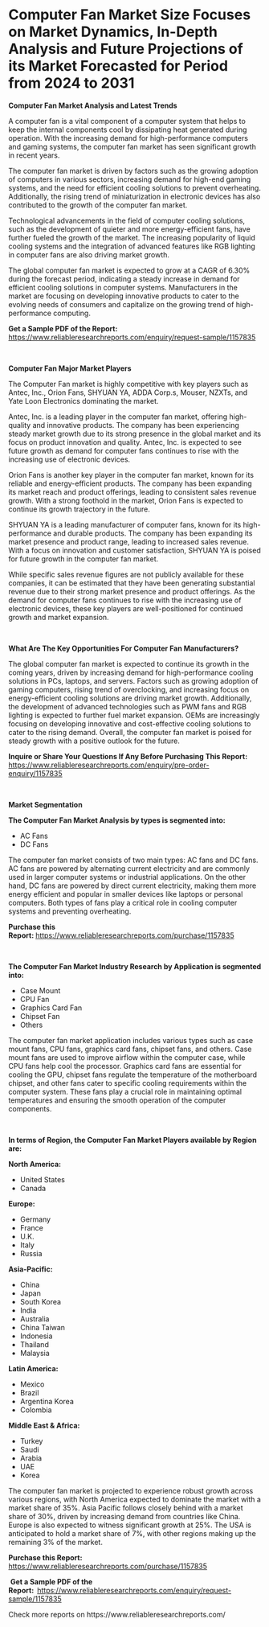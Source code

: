 <p><h1>Computer Fan Market Size Focuses on Market Dynamics, In-Depth Analysis and Future Projections of its Market Forecasted for Period from 2024 to 2031</h1></p><p><strong>Computer Fan Market Analysis and Latest Trends</strong></p>
<p><p>A computer fan is a vital component of a computer system that helps to keep the internal components cool by dissipating heat generated during operation. With the increasing demand for high-performance computers and gaming systems, the computer fan market has seen significant growth in recent years.</p><p>The computer fan market is driven by factors such as the growing adoption of computers in various sectors, increasing demand for high-end gaming systems, and the need for efficient cooling solutions to prevent overheating. Additionally, the rising trend of miniaturization in electronic devices has also contributed to the growth of the computer fan market.</p><p>Technological advancements in the field of computer cooling solutions, such as the development of quieter and more energy-efficient fans, have further fueled the growth of the market. The increasing popularity of liquid cooling systems and the integration of advanced features like RGB lighting in computer fans are also driving market growth.</p><p>The global computer fan market is expected to grow at a CAGR of 6.30% during the forecast period, indicating a steady increase in demand for efficient cooling solutions in computer systems. Manufacturers in the market are focusing on developing innovative products to cater to the evolving needs of consumers and capitalize on the growing trend of high-performance computing.</p></p>
<p><strong>Get a Sample PDF of the Report:&nbsp;</strong> <a href="https://www.reliableresearchreports.com/enquiry/request-sample/1157835">https://www.reliableresearchreports.com/enquiry/request-sample/1157835</a></p>
<p>&nbsp;</p>
<p><strong>Computer Fan Major Market Players</strong></p>
<p><p>The Computer Fan market is highly competitive with key players such as Antec, Inc., Orion Fans, SHYUAN YA, ADDA Corp.s, Mouser, NZXTs, and Yate Loon Electronics dominating the market. </p><p>Antec, Inc. is a leading player in the computer fan market, offering high-quality and innovative products. The company has been experiencing steady market growth due to its strong presence in the global market and its focus on product innovation and quality. Antec, Inc. is expected to see future growth as demand for computer fans continues to rise with the increasing use of electronic devices.</p><p>Orion Fans is another key player in the computer fan market, known for its reliable and energy-efficient products. The company has been expanding its market reach and product offerings, leading to consistent sales revenue growth. With a strong foothold in the market, Orion Fans is expected to continue its growth trajectory in the future.</p><p>SHYUAN YA is a leading manufacturer of computer fans, known for its high-performance and durable products. The company has been expanding its market presence and product range, leading to increased sales revenue. With a focus on innovation and customer satisfaction, SHYUAN YA is poised for future growth in the computer fan market.</p><p>While specific sales revenue figures are not publicly available for these companies, it can be estimated that they have been generating substantial revenue due to their strong market presence and product offerings. As the demand for computer fans continues to rise with the increasing use of electronic devices, these key players are well-positioned for continued growth and market expansion.</p></p>
<p>&nbsp;</p>
<p><strong>What Are The Key Opportunities For Computer Fan Manufacturers?</strong></p>
<p><p>The global computer fan market is expected to continue its growth in the coming years, driven by increasing demand for high-performance cooling solutions in PCs, laptops, and servers. Factors such as growing adoption of gaming computers, rising trend of overclocking, and increasing focus on energy-efficient cooling solutions are driving market growth. Additionally, the development of advanced technologies such as PWM fans and RGB lighting is expected to further fuel market expansion. OEMs are increasingly focusing on developing innovative and cost-effective cooling solutions to cater to the rising demand. Overall, the computer fan market is poised for steady growth with a positive outlook for the future.</p></p>
<p><strong>Inquire or Share Your Questions If Any Before Purchasing This Report:</strong> <a href="https://www.reliableresearchreports.com/enquiry/pre-order-enquiry/1157835">https://www.reliableresearchreports.com/enquiry/pre-order-enquiry/1157835</a></p>
<p>&nbsp;</p>
<p><strong>Market Segmentation</strong></p>
<p><strong>The Computer Fan Market Analysis by types is segmented into:</strong></p>
<p><ul><li>AC Fans</li><li>DC Fans</li></ul></p>
<p><p>The computer fan market consists of two main types: AC fans and DC fans. AC fans are powered by alternating current electricity and are commonly used in larger computer systems or industrial applications. On the other hand, DC fans are powered by direct current electricity, making them more energy efficient and popular in smaller devices like laptops or personal computers. Both types of fans play a critical role in cooling computer systems and preventing overheating.</p></p>
<p><strong>Purchase this Report:&nbsp;</strong><a href="https://www.reliableresearchreports.com/purchase/1157835">https://www.reliableresearchreports.com/purchase/1157835</a></p>
<p>&nbsp;</p>
<p><strong>The Computer Fan Market Industry Research by Application is segmented into:</strong></p>
<p><ul><li>Case Mount</li><li>CPU Fan</li><li>Graphics Card Fan</li><li>Chipset Fan</li><li>Others</li></ul></p>
<p><p>The computer fan market application includes various types such as case mount fans, CPU fans, graphics card fans, chipset fans, and others. Case mount fans are used to improve airflow within the computer case, while CPU fans help cool the processor. Graphics card fans are essential for cooling the GPU, chipset fans regulate the temperature of the motherboard chipset, and other fans cater to specific cooling requirements within the computer system. These fans play a crucial role in maintaining optimal temperatures and ensuring the smooth operation of the computer components.</p></p>
<p>&nbsp;</p>
<p><strong>In terms of Region, the Computer Fan Market Players available by Region are:</strong></p>
<p>
    <p> <strong> North America: </strong>
        <ul>
            <li>United States</li>
            <li>Canada</li>
        </ul>
        </p> 
    <p> <strong> Europe: </strong>
        <ul>
            <li>Germany</li>
            <li>France</li>
            <li>U.K.</li>
            <li>Italy</li>
            <li>Russia</li>
        </ul>
        </p> 
    <p> <strong> Asia-Pacific: </strong>
        <ul>
            <li>China</li>
            <li>Japan</li>
            <li>South Korea</li>
            <li>India</li>
            <li>Australia</li>
            <li>China Taiwan</li>
            <li>Indonesia</li>
            <li>Thailand</li>
            <li>Malaysia</li>
        </ul>
        </p> 
    <p> <strong> Latin America: </strong>
        <ul>
            <li>Mexico</li>
            <li>Brazil</li>
            <li>Argentina Korea</li>
            <li>Colombia</li>
        </ul>
        </p> 
    <p> <strong> Middle East & Africa: </strong>
        <ul>
            <li>Turkey</li>
            <li>Saudi</li>
            <li>Arabia</li>
            <li>UAE</li>
            <li>Korea</li>
        </ul>
    </p>
    </p>
<p><p>The computer fan market is projected to experience robust growth across various regions, with North America expected to dominate the market with a market share of 35%. Asia Pacific follows closely behind with a market share of 30%, driven by increasing demand from countries like China. Europe is also expected to witness significant growth at 25%. The USA is anticipated to hold a market share of 7%, with other regions making up the remaining 3% of the market.</p></p>
<p><strong>Purchase this Report: </strong><a href="https://www.reliableresearchreports.com/purchase/1157835">https://www.reliableresearchreports.com/purchase/1157835</a></p>
<p>&nbsp;<strong>Get a Sample PDF of the Report:&nbsp;&nbsp;</strong><a href="https://www.reliableresearchreports.com/enquiry/request-sample/1157835">https://www.reliableresearchreports.com/enquiry/request-sample/1157835</a></p>
<p><strong></strong></p>
<p>Check more reports on https://www.reliableresearchreports.com/</p>